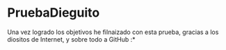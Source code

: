 # PruebaDieguito
Una vez logrado los objetivos he filnaizado con esta prueba, gracias a los diositos de Internet, y sobre todo a GitHub :*